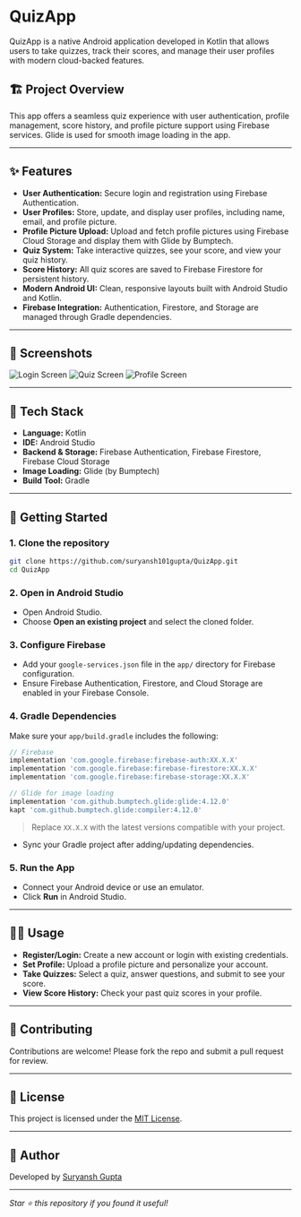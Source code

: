 # QuizApp

QuizApp is a native Android application developed in Kotlin that allows users to take quizzes, track their scores, and manage their user profiles with modern cloud-backed features.

## 🏗️ Project Overview

This app offers a seamless quiz experience with user authentication, profile management, score history, and profile picture support using Firebase services. Glide is used for smooth image loading in the app.

---

## ✨ Features

- **User Authentication:** Secure login and registration using Firebase Authentication.
- **User Profiles:** Store, update, and display user profiles, including name, email, and profile picture.
- **Profile Picture Upload:** Upload and fetch profile pictures using Firebase Cloud Storage and display them with Glide by Bumptech.
- **Quiz System:** Take interactive quizzes, see your score, and view your quiz history.
- **Score History:** All quiz scores are saved to Firebase Firestore for persistent history.
- **Modern Android UI:** Clean, responsive layouts built with Android Studio and Kotlin.
- **Firebase Integration:** Authentication, Firestore, and Storage are managed through Gradle dependencies.

---

## 📲 Screenshots

<!-- Replace with your actual screenshots -->
![Login Screen](images/login.png)
![Quiz Screen](images/quiz.png)
![Profile Screen](images/profile.png)

---

## 🔧 Tech Stack

- **Language:** Kotlin
- **IDE:** Android Studio
- **Backend & Storage:** Firebase Authentication, Firebase Firestore, Firebase Cloud Storage
- **Image Loading:** Glide (by Bumptech)
- **Build Tool:** Gradle

---

## 🚀 Getting Started

### 1. Clone the repository

```bash
git clone https://github.com/suryansh101gupta/QuizApp.git
cd QuizApp
```

### 2. Open in Android Studio

- Open Android Studio.
- Choose **Open an existing project** and select the cloned folder.

### 3. Configure Firebase

- Add your `google-services.json` file in the `app/` directory for Firebase configuration.
- Ensure Firebase Authentication, Firestore, and Cloud Storage are enabled in your Firebase Console.

### 4. Gradle Dependencies

Make sure your `app/build.gradle` includes the following:

```gradle
// Firebase
implementation 'com.google.firebase:firebase-auth:XX.X.X'
implementation 'com.google.firebase:firebase-firestore:XX.X.X'
implementation 'com.google.firebase:firebase-storage:XX.X.X'

// Glide for image loading
implementation 'com.github.bumptech.glide:glide:4.12.0'
kapt 'com.github.bumptech.glide:compiler:4.12.0'
```
> Replace `XX.X.X` with the latest versions compatible with your project.

- Sync your Gradle project after adding/updating dependencies.

### 5. Run the App

- Connect your Android device or use an emulator.
- Click **Run** in Android Studio.

---

## 🧑‍💻 Usage

- **Register/Login:** Create a new account or login with existing credentials.
- **Set Profile:** Upload a profile picture and personalize your account.
- **Take Quizzes:** Select a quiz, answer questions, and submit to see your score.
- **View Score History:** Check your past quiz scores in your profile.

---

## 📝 Contributing

Contributions are welcome! Please fork the repo and submit a pull request for review.

---

## 🪪 License

This project is licensed under the [MIT License](LICENSE).

---

## 🙋 Author

Developed by [Suryansh Gupta](https://github.com/suryansh101gupta)

---

_Star ⭐ this repository if you found it useful!_
